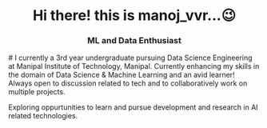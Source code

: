 <h1 align="center">  Hi there! this is manoj_vvr...😉 </h1>
<h3 align="center"> ML and Data Enthusiast </h3>
# I currently a 3rd year undergraduate pursuing Data Science Engineering at Manipal Institute of Technology, Manipal. 
Currently enhancing my skills in the domain of Data Science & Machine Learning and an avid learner! Always open to discussion related to tech and to collaboratively work on multiple projects.

Exploring oppurtunities to learn and pursue development and research in AI related technologies.

<!--
**manoj24vvr/manoj24vvr** is a ✨ _special_ ✨ repository because its `README.md` (this file) appears on your GitHub profile.

Here are some ideas to get you started:

- 🔭 I’m currently working on ...
- 🌱 I’m currently learning ...
- 👯 I’m looking to collaborate on ...
- 🤔 I’m looking for help with ...
- 💬 Ask me about ...
- 📫 How to reach me: ...
- 😄 Pronouns: ...
- ⚡ Fun fact: ...
-->
